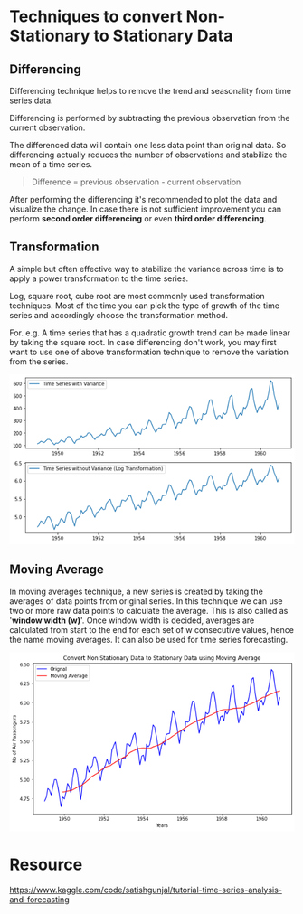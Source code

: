 # Techniques to convert Non-Stationary to Stationary Data

## Differencing

Differencing technique helps to remove the trend and seasonality from time series data. 

Differencing is performed by subtracting the previous observation from the current observation.

The differenced data will contain one less data point than original data. So differencing actually reduces the number of observations and stabilize the mean of a time series.

> Difference = previous observation - current observation

After performing the differencing it's recommended to plot the data and visualize the change. In case there is not sufficient improvement you can perform **second order differencing** or even **third order differencing**.

## Transformation

A simple but often effective way to stabilize the variance across time is to apply a power transformation to the time series.

Log, square root, cube root are most commonly used transformation techniques. Most of the time you can pick the type of growth of the time series and accordingly choose the transformation method.

For. e.g. A time series that has a quadratic growth trend can be made linear by taking the square root. In case differencing don't work, you may first want to use one of above transformation technique to remove the variation from the series.

![](https://raw.githubusercontent.com/satishgunjal/images/master/Log_Transformation.png)


## Moving Average

In moving averages technique, a new series is created by taking the averages of data points from original series. In this technique we can use two or more raw data points to calculate the average. This is also called as '**window width (w)**'. Once window width is decided, averages are calculated from start to the end for each set of w consecutive values, hence the name moving averages. It can also be used for time series forecasting.

![](https://raw.githubusercontent.com/satishgunjal/images/master/Moving_Average.png)

# Resource

https://www.kaggle.com/code/satishgunjal/tutorial-time-series-analysis-and-forecasting